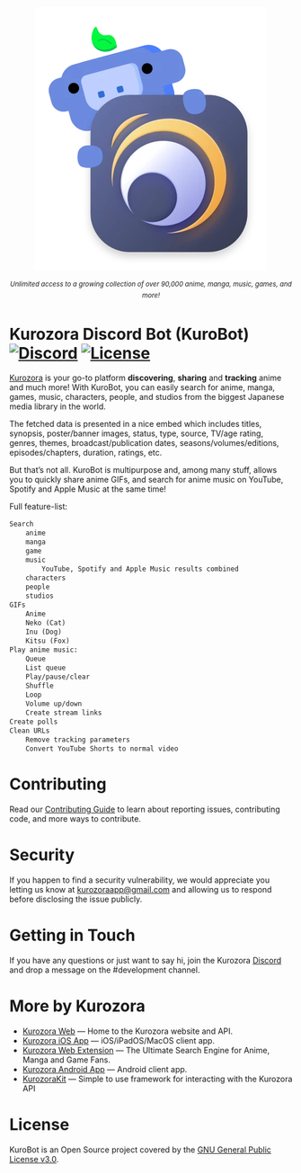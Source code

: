 <p align="center"><img src=".github/Assets/Kurozora_x_Discord.webp"></p>

<p align="center">
    <sup><em>Unlimited access to a growing collection of over 90,000 anime, manga, music, games, and more!</em></sup>
</p>

# Kurozora Discord Bot (KuroBot) [![Discord](https://img.shields.io/discord/449250093623934977?style=flat&label=Discord&logo=Discord&color=7289DA)](https://discord.gg/f3QFzGqsah) [![License](https://img.shields.io/badge/License-GPLv3-blue.svg?style=flat)](https://github.com/Kurozora/kurozora-discord-bot/blob/main/LICENSE)

[Kurozora](https://kurozora.app) is your go-to platform **discovering**, **sharing** and **tracking** anime and much more! With KuroBot, you can easily search for anime, manga, games, music, characters, people, and studios from the biggest Japanese media library in the world.

The fetched data is presented in a nice embed which includes titles, synopsis, poster/banner images, status, type, source, TV/age rating, genres, themes, broadcast/publication dates, seasons/volumes/editions, episodes/chapters, duration, ratings, etc.

But that’s not all. KuroBot is multipurpose and, among many stuff, allows you to quickly share anime GIFs, and search for anime music on YouTube, Spotify and Apple Music at the same time!

Full feature-list:

    Search
        anime
        manga
        game
        music
            YouTube, Spotify and Apple Music results combined
        characters
        people
        studios
    GIFs
        Anime
        Neko (Cat)
        Inu (Dog)
        Kitsu (Fox)
    Play anime music:
        Queue
        List queue
        Play/pause/clear
        Shuffle
        Loop
        Volume up/down
        Create stream links
    Create polls
    Clean URLs
        Remove tracking parameters
        Convert YouTube Shorts to normal video

# Contributing

Read our [Contributing Guide](CONTRIBUTING.md) to learn about reporting issues, contributing code, and more ways to contribute.

# Security

If you happen to find a security vulnerability, we would appreciate you letting us know at kurozoraapp@gmail.com and allowing us to respond before disclosing the issue publicly.

# Getting in Touch

If you have any questions or just want to say hi, join the Kurozora [Discord](https://discord.gg/f3QFzGqsah) and drop a message on the #development channel.

# More by Kurozora

- [Kurozora Web](https://github.com/kurozora/kurozora-web) — Home to the Kurozora website and API.
- [Kurozora iOS App](https://github.com/kurozora/kurozora-app) — iOS/iPadOS/MacOS client app.
- [Kurozora Web Extension](https://github.com/Kurozora/kurozora-extension) — The Ultimate Search Engine for Anime, Manga and Game Fans.
- [Kurozora Android App](https://github.com/kurozora/kurozora-android) — Android client app.
- [KurozoraKit](https://github.com/kurozora/KurozoraKit) — Simple to use framework for interacting with the Kurozora API

# License

KuroBot is an Open Source project covered by the [GNU General Public License v3.0](LICENSE).
